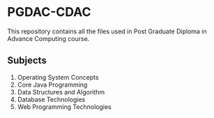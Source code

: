 # PGDAC-CDAC

This repository contains all the files used in Post Graduate Diploma in Advance Computing course.

## Subjects

1. Operating System Concepts
2. Core Java Programming
3. Data Structures and Algorithm
4. Database Technologies
5. Web Programming Technologies
